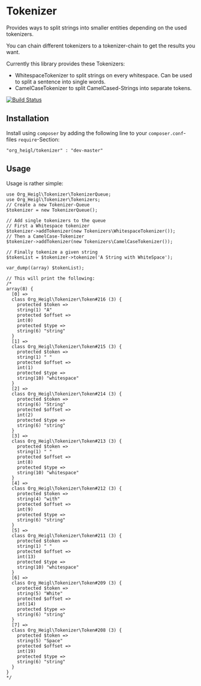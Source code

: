# Tokenizer

Provides ways to split strings into smaller entities depending on the used
tokenizers.

You can chain different tokenizers to a tokenizer-chain to get the results you
want.

Currently this library provides these Tokenizers:

* WhitespaceTokenizer to split strings on every whitespace. Can be used to split
  a sentence into single words.
* CamelCaseTokenizer to split CamelCased-Strings into separate tokens.

[![Build Status](https://travis-ci.org/heiglandreas/Tokenizer.png)](https://travis-ci.org/heiglandreas/Tokenizer)

## Installation

Install using ```composer``` by adding the following line to your
```composer.conf```-files ```require```-Section:

    "org_heigl/tokenizer" : "dev-master"

## Usage

Usage is rather simple:

    use Org_Heigl\Tokenizer\TokenizerQueue;
    use Org_Heigl\Tokenizer\Tokenizers;
    // Create a new Tokenizer-Queue
    $tokenizer = new TokenizerQueue();

    // Add single tokenizers to the queue
    // First a Whitespace tokenizer
    $tokenizer->addTokenizer(new Tokenizers\WhitespaceTokenizer());
    // Then a CamelCase-Tokenizer
    $tokenizer->addTokenizer(new Tokenizers\CamelCaseTokenizer());

    // Finally tokenize a given string
    $tokenList = $tokenizer->tokenize('A String with WhiteSpace');

    var_dump((array) $tokenList);

    // This will print the following:
    /*
    array(8) {
      [0] =>
      class Org_Heigl\Tokenizer\Token#216 (3) {
        protected $token =>
        string(1) "A"
        protected $offset =>
        int(0)
        protected $type =>
        string(6) "string"
      }
      [1] =>
      class Org_Heigl\Tokenizer\Token#215 (3) {
        protected $token =>
        string(1) " "
        protected $offset =>
        int(1)
        protected $type =>
        string(10) "whitespace"
      }
      [2] =>
      class Org_Heigl\Tokenizer\Token#214 (3) {
        protected $token =>
        string(6) "String"
        protected $offset =>
        int(2)
        protected $type =>
        string(6) "string"
      }
      [3] =>
      class Org_Heigl\Tokenizer\Token#213 (3) {
        protected $token =>
        string(1) " "
        protected $offset =>
        int(8)
        protected $type =>
        string(10) "whitespace"
      }
      [4] =>
      class Org_Heigl\Tokenizer\Token#212 (3) {
        protected $token =>
        string(4) "with"
        protected $offset =>
        int(9)
        protected $type =>
        string(6) "string"
      }
      [5] =>
      class Org_Heigl\Tokenizer\Token#211 (3) {
        protected $token =>
        string(1) " "
        protected $offset =>
        int(13)
        protected $type =>
        string(10) "whitespace"
      }
      [6] =>
      class Org_Heigl\Tokenizer\Token#209 (3) {
        protected $token =>
        string(5) "White"
        protected $offset =>
        int(14)
        protected $type =>
        string(6) "string"
      }
      [7] =>
      class Org_Heigl\Tokenizer\Token#208 (3) {
        protected $token =>
        string(5) "Space"
        protected $offset =>
        int(19)
        protected $type =>
        string(6) "string"
      }
    }
    */


